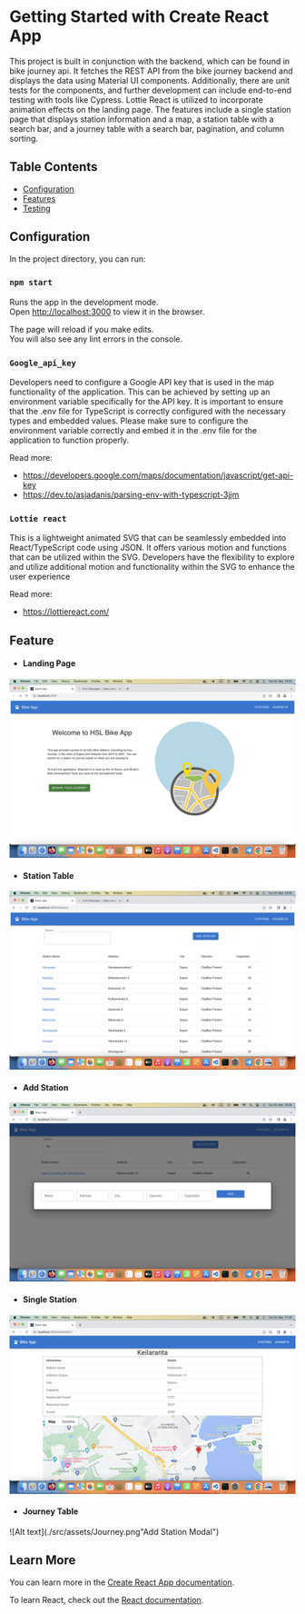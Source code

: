 # Getting Started with Create React App

This project is built in conjunction with the backend, which can be found in bike journey api. It fetches the REST API from the bike journey backend and displays the data using Material UI components. Additionally, there are unit tests for the components, and further development can include end-to-end testing with tools like Cypress. Lottie React is utilized to incorporate animation effects on the landing page. The features include a single station page that displays station information and a map, a station table with a search bar, and a journey table with a search bar, pagination, and column sorting. 

## Table Contents
- [Configuration](#configuration)
- [Features](#features)
- [Testing](#testing)


## Configuration

In the project directory, you can run:

### `npm start`

Runs the app in the development mode.\
Open [http://localhost:3000](http://localhost:3000) to view it in the browser.

The page will reload if you make edits.\
You will also see any lint errors in the console.

### `Google_api_key`

Developers need to configure a Google API key that is used in the map functionality of the application. This can be achieved by setting up an environment variable specifically for the API key. It is important to ensure that the .env file for TypeScript is correctly configured with the necessary types and embedded values. Please make sure to configure the environment variable correctly and embed it in the .env file for the application to function properly.

Read more:
 - https://developers.google.com/maps/documentation/javascript/get-api-key
 - https://dev.to/asjadanis/parsing-env-with-typescript-3jjm

### `Lottie react`

This is a lightweight animated SVG that can be seamlessly embedded into React/TypeScript code using JSON. It offers various motion and functions that can be utilized within the SVG. Developers have the flexibility to explore and utilize additional motion and functionality within the SVG to enhance the user experience

Read more: 
 - https://lottiereact.com/

## Feature
- #### Landing Page
![Alt text](./src/assets/Landing.png "Landing Page")

- #### Station Table 
![Alt text](./src/assets/Station.png "Station Table")

- #### Add Station 
![Alt text](./src/assets/AddStationModal.png "Add Station Modal")

- #### Single Station  
![Alt text](./src/assets/SingleStation.png "Add Station Modal")

- #### Journey Table
![Alt text](./src/assets/Journey.png"Add Station Modal")


## Learn More

You can learn more in the [Create React App documentation](https://facebook.github.io/create-react-app/docs/getting-started).

To learn React, check out the [React documentation](https://reactjs.org/).
